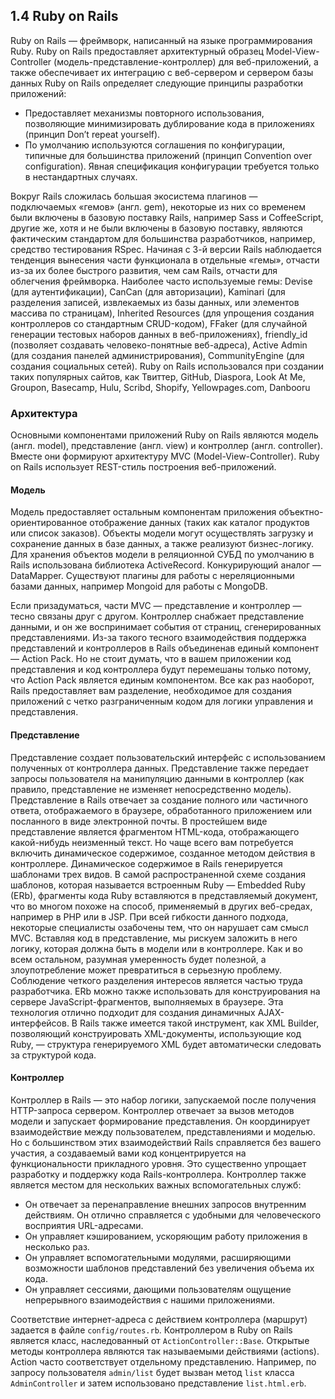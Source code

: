 ## 1.4 Ruby on Rails
Ruby on Rails — фреймворк, написанный на языке программирования Ruby. Ruby on Rails предоставляет архитектурный образец Model-View-Controller (модель-представление-контроллер) для веб-приложений, а также обеспечивает их интеграцию с веб-сервером и сервером базы данных
Ruby on Rails определяет следующие принципы разработки приложений:
* Предоставляет механизмы повторного использования, позволяющие минимизировать дублирование кода в приложениях (принцип Don’t repeat yourself).
* По умолчанию используются соглашения по конфигурации, типичные для большинства приложений (принцип Convention over configuration). Явная спецификация конфигурации требуется только в нестандартных случаях.

Вокруг Rails сложилась большая экосистема плагинов — подключаемых «гемов» (англ. gem), некоторые из них со временем были включены в базовую поставку Rails, например Sass и CoffeeScript, другие же, хотя и не были включены в базовую поставку, являются фактическим стандартом для большинства разработчиков, например, средство тестирования RSpec.
Начиная с 3-й версии Rails наблюдается тенденция вынесения части функционала в отдельные «гемы», отчасти из-за их более быстрого развития, чем сам Rails, отчасти для облегчения фреймворка.
Наиболее часто используемые гемы: Devise (для аутентификации), CanCan (для авторизации), Kaminari (для разделения записей, извлекаемых из базы данных, или элементов массива по страницам), Inherited Resources (для упрощения создания контроллеров со стандартным CRUD-кодом), FFaker (для случайной генерации тестовых наборов данных в веб-приложениях), friendly_id (позволяет создавать человеко-понятные веб-адреса), Active Admin (для создания панелей администрирования), CommunityEngine (для создания социальных сетей).
Ruby on Rails использовался при создании таких популярных сайтов, как Твиттер, GitHub, Diaspora, Look At Me, Groupon, Basecamp, Hulu, Scribd, Shopify, Yellowpages.com, Danbooru

### Архитектура
Основными компонентами приложений Ruby on Rails являются модель (англ. model), представление (англ. view) и контроллер (англ. controller). Вместе они формируют архитектуру MVC (Model-View-Controller). Ruby on Rails использует REST-стиль построения веб-приложений.
#### Модель
Модель предоставляет остальным компонентам приложения объектно-ориентированное отображение данных (таких как каталог продуктов или список заказов). Объекты модели могут осуществлять загрузку и сохранение данных в базе данных, а также реализуют бизнес-логику.
Для хранения объектов модели в реляционной СУБД по умолчанию в Rails использована библиотека ActiveRecord. Конкурирующий аналог — DataMapper. Существуют плагины для работы с нереляционными базами данных, например Mongoid для работы с MongoDB.

Если призадуматься, части MVC — представление и контроллер — тесно связаны друг с другом. Контроллер снабжает представление данными, и он же воспринимает события от страниц, сгенерированных представлениями. Из-за такого тесного взаимодействия поддержка представлений и контроллеров в Rails объединенав единый компонент — Action Pack.
Но не стоит думать, что в вашем приложении код представления и код контроллера будут перемешаны только потому, что Action Pack является единым компонентом. Все как раз наоборот, Rails предоставляет вам разделение, необходимое для создания приложений с четко разграниченным кодом для логики управления и представления.
#### Представление
Представление создает пользовательский интерфейс с использованием полученных от контроллера данных. Представление также передает запросы пользователя на манипуляцию данными в контроллер (как правило, представление не изменяет непосредственно модель).
Представление в Rails отвечает за создание полного или частичного ответа, отображаемого в браузере, обработанного приложением или посланного в виде электронной почты. В простейшем виде представление является фрагментом HTML-кода, отображающего какой-нибудь неизменный текст. Но чаще всего вам потребуется включить динамическое содержимое, созданное методом действия в контроллере.
Динамическое содержимое в Rails генерируется шаблонами трех видов. В самой распространенной схеме создания шаблонов, которая называется вcтроенным Ruby — Embedded Ruby (ERb), фрагменты кода Ruby вставляются в представляемый документ, что во многом похоже на способ, применяемый в других веб-средах, например в PHP или в JSP. При всей гибкости данного подхода, некоторые специалисты озабочены тем, что он нарушает сам смысл MVC. Вставляя код в представление, мы рискуем заложить в него логику, которая должна быть в модели или в контроллере. Как и во всем остальном, разумная умеренность будет полезной, а злоупотребление может превратиться в серьезную проблему. Соблюдение четкого разделения интересов является частью труда разработчика.
ERb можно также использовать для конструирования на сервере JavaScript-фрагментов, выполняемых в браузере. Эта технология отлично подходит для создания динамичных AJAX-интерфейсов.
В Rails также имеется такой инструмент, как XML Builder, позволяющий конструировать XML-документы, использующие код Ruby, — структура генерируемого XML будет автоматически следовать за структурой кода.

#### Контроллер
Контроллер в Rails — это набор логики, запускаемой после получения HTTP-запроса сервером. Контроллер отвечает за вызов методов модели и запускает формирование представления.
Он координирует взаимодействие между пользователем, представлениями и моделью. Но с большинством этих взаимодействий Rails справляется без вашего участия, а со­здаваемый вами код концентрируется на функциональности прикладного уровня. Это существенно упрощает разработку и поддержку кода Rails-контроллера.
Контроллер также является местом для нескольких важных вспомогательных служб:
* Он отвечает за перенаправление внешних запросов внутренним действиям. Он отлично справляется с удобными для человеческого восприятия URL-адресами.
* Он управляет кэшированием, ускоряющим работу приложения в несколько раз.
* Он управляет вспомогательными модулями, расширяющими возможности шаблонов представлений без увеличения объема их кода.
* Он управляет сессиями, дающими пользователям ощущение непрерывного взаимодействия с нашими приложениями.

Соответствие интернет-адреса с действием контроллера (маршрут) задается в файле ```config/routes.rb```.
Контроллером в Ruby on Rails является класс, наследованный от ```ActionController::Base```. Открытые методы контроллера являются так называемыми действиями (actions). Action часто соответствует отдельному представлению. Например, по запросу пользователя ```admin/list``` будет вызван метод ```list``` класса `AdminController` и затем использовано представление ```list.html.erb```.